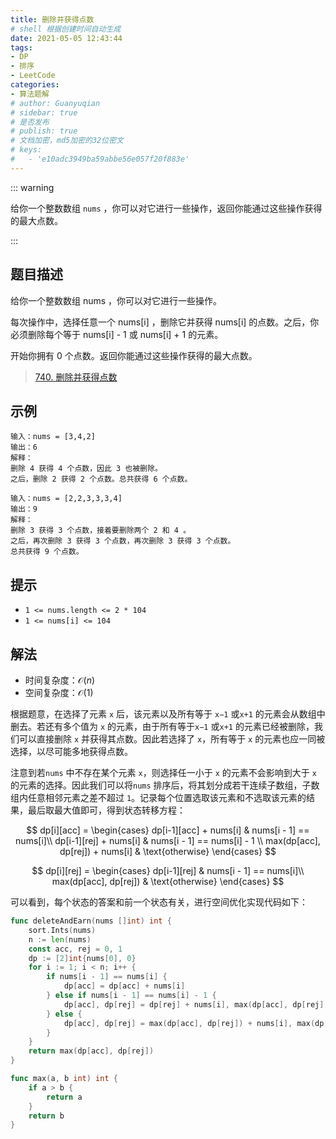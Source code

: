 ```yaml
---
title: 删除并获得点数
# shell 根据创建时间自动生成
date: 2021-05-05 12:43:44
tags:
- DP
- 排序
- LeetCode
categories:
- 算法题解
# author: Guanyuqian
# sidebar: true
# 是否发布
# publish: true
# 文档加密，md5加密的32位密文
# keys:
# 	- 'e10adc3949ba59abbe56e057f20f883e'
---
```


::: warning

给你一个整数数组 `nums` ，你可以对它进行一些操作，返回你能通过这些操作获得的最大点数。

:::

<!-- more -->

## 题目描述

给你一个整数数组 nums ，你可以对它进行一些操作。

每次操作中，选择任意一个 nums[i] ，删除它并获得 nums[i] 的点数。之后，你必须删除每个等于 nums[i] - 1 或 nums[i] + 1 的元素。

开始你拥有 0 个点数。返回你能通过这些操作获得的最大点数。



> [740. 删除并获得点数](https://leetcode-cn.com/problems/delete-and-earn/)



## 示例

```
输入：nums = [3,4,2]
输出：6
解释：
删除 4 获得 4 个点数，因此 3 也被删除。
之后，删除 2 获得 2 个点数。总共获得 6 个点数。

输入：nums = [2,2,3,3,3,4]
输出：9
解释：
删除 3 获得 3 个点数，接着要删除两个 2 和 4 。
之后，再次删除 3 获得 3 个点数，再次删除 3 获得 3 个点数。
总共获得 9 个点数。
```



## 提示

- `1 <= nums.length <= 2 * 104`
- `1 <= nums[i] <= 104`

## 解法

- 时间复杂度：$\mathcal{O}(n)$
- 空间复杂度：$\mathcal{O}(1)$

根据题意，在选择了元素 `x` 后，该元素以及所有等于 `x−1` 或`x+1` 的元素会从数组中删去。若还有多个值为 `x` 的元素，由于所有等于`x−1` 或`x+1` 的元素已经被删除，我们可以直接删除 `x` 并获得其点数。因此若选择了 `x`，所有等于 `x` 的元素也应一同被选择，以尽可能多地获得点数。

注意到若`nums` 中不存在某个元素 `x`，则选择任一小于 `x` 的元素不会影响到大于 `x` 的元素的选择。因此我们可以将`nums` 排序后，将其划分成若干连续子数组，子数组内任意相邻元素之差不超过 `1`。记录每个位置选取该元素和不选取该元素的结果，最后取最大值即可，得到状态转移方程：




$$
dp[i][acc] =
\begin{cases}
dp[i-1][acc] + nums[i] & nums[i - 1] == nums[i]\\ 
dp[i-1][rej] + nums[i] &  nums[i - 1] == nums[i] - 1 \\
max(dp[acc], dp[rej]) + nums[i] & \text{otherwise}
\end{cases}
$$


$$
dp[i][rej] =
\begin{cases}
dp[i-1][rej] & nums[i - 1] == nums[i]\\ 
max(dp[acc], dp[rej]) & \text{otherwise}
\end{cases}
$$


可以看到，每个状态的答案和前一个状态有关，进行空间优化实现代码如下：

```go
func deleteAndEarn(nums []int) int {
    sort.Ints(nums)
    n := len(nums)
    const acc, rej = 0, 1
    dp := [2]int{nums[0], 0}
    for i := 1; i < n; i++ {
        if nums[i - 1] == nums[i] {
            dp[acc] = dp[acc] + nums[i]
        } else if nums[i - 1] == nums[i] - 1 {
            dp[acc], dp[rej] = dp[rej] + nums[i], max(dp[acc], dp[rej])
        } else {
            dp[acc], dp[rej] = max(dp[acc], dp[rej]) + nums[i], max(dp[acc], dp[rej])
        }
    }
    return max(dp[acc], dp[rej])
}

func max(a, b int) int {
    if a > b {
        return a
    }
    return b
}
```